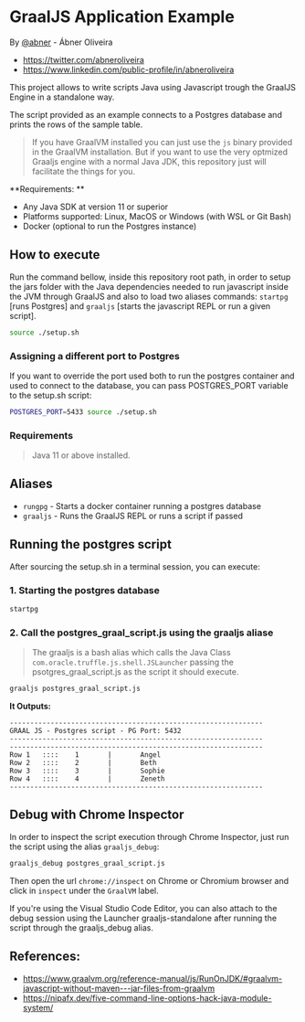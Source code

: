 # GraalJS Application Example

By [@abner](@abner) - Ábner Oliveira

* https://twitter.com/abneroliveira
* https://www.linkedin.com/public-profile/in/abneroliveira

This project allows to write scripts Java using Javascript
trough the GraalJS Engine in a standalone way.

The script provided as an example connects to a Postgres database and prints the rows of the sample table.

> If you have GraalVM installed you can just use the `js` binary provided in the GraalVM installation. But if you want to use the very optmized Graaljs engine with a normal Java JDK, this repository just will facilitate the things for you.

**Requirements: **

* Any Java SDK at version 11 or superior
* Platforms supported: Linux, MacOS or Windows (with WSL or Git Bash)
* Docker (optional to run the Postgres instance)

## How to execute

Run the command bellow, inside this repository root path, in order to setup the jars folder with the Java dependencies needed to run javascript inside the JVM through GraalJS and also to load two aliases commands: `startpg` [runs Postgres] and `graaljs` [starts the javascript REPL or run a given script].


```bash
source ./setup.sh
```

### Assigning a different port to Postgres

If you want to override the port used both to run the postgres container and used to connect to the database, you can pass
POSTGRES_PORT variable to the setup.sh script:

```bash
POSTGRES_PORT=5433 source ./setup.sh
```

### Requirements

> Java 11 or above installed.

## Aliases

* `rungpg`  - Starts a docker container running a postgres  database
* `graaljs` - Runs the GraalJS REPL or runs a script if passed



## Running the postgres script

After sourcing the setup.sh in a terminal session, you can execute:

### 1. Starting the postgres database

```bash
startpg
```

### 2. Call the postgres_graal_script.js using the graaljs aliase

> The graaljs is a bash alias which calls the Java Class `com.oracle.truffle.js.shell.JSLauncher` passing the psotgres_graal_script.js as the
script it should execute.


```bash
graaljs postgres_graal_script.js
```

**It Outputs:**

```
--------------------------------------------------------------
GRAAL JS - Postgres script - PG Port: 5432
--------------------------------------------------------------
--------------------------------------------------------------
Row 1   ::::    1       |       Angel
Row 2   ::::    2       |       Beth
Row 3   ::::    3       |       Sophie
Row 4   ::::    4       |       Zeneth
--------------------------------------------------------------
```

## Debug with Chrome Inspector

In order to inspect the script execution through Chrome Inspector, just run the script using the alias `graaljs_debug`:

```bash
graaljs_debug postgres_graal_script.js
```

Then open the url `chrome://inspect` on Chrome or Chromium browser and click in `inspect` under the `GraalVM` label.


If you're using the Visual Studio Code Editor, you can also attach to the debug session using the Launcher graaljs-standalone after running the script through the graaljs_debug alias.


## References:

* https://www.graalvm.org/reference-manual/js/RunOnJDK/#graalvm-javascript-without-maven---jar-files-from-graalvm
* https://nipafx.dev/five-command-line-options-hack-java-module-system/